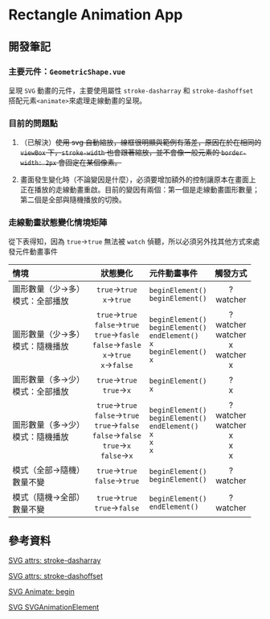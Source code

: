 # Rectangle Animation App

## 開發筆記

### 主要元件：`GeometricShape.vue`

呈現 `SVG` 動畫的元件，主要使用屬性 `stroke-dasharray` 和 `stroke-dashoffset` 搭配元素`<animate>`來處理走線動畫的呈現。

### 目前的問題點

1. （已解決）~~使用 svg 自動縮放，線框很明顯與範例有落差，原因在於在相同的 `viewBox` 下，`stroke-width` 也會跟著縮放，並不會像一般元素的 `border-width: 2px` 會固定在某個像素。~~

2. 畫面發生變化時（不論變因是什麼），必須要增加額外的控制讓原本在畫面上正在播放的走線動畫重啟。目前的變因有兩個：第一個是走線動畫圖形數量；第二個是全部與隨機播放的切換。

### 走線動畫狀態變化情境矩陣

從下表得知，因為 `true`->`true` 無法被 `watch` 偵聽，所以必須另外找其他方式來處發元件動畫事件

| 情境                                  |                                                   狀態變化                                                   | 元件動畫事件                                                                                  |                      觸發方式                      |
| :------------------------------------ | :----------------------------------------------------------------------------------------------------------: | :-------------------------------------------------------------------------------------------- | :------------------------------------------------: |
| 圖形數量（少->多）<br/>模式：全部播放 |                                        `true`->`true`<br/>`x`->`true`                                        | `beginElement()`<br/>`beginElement()`                                                         |                   ?<br/>watcher                    |
| 圖形數量（少->多）<br/>模式：隨機播放 | `true`->`true`<br/>`false`->`true`<br/>`true`->`fasle`<br/>`false`->`fasle`<br/>`x`->`true`<br/>`x`->`false` | `beginElement()`<br/>`beginElement()`<br/>`endElement()`<br/>`x`<br/>`beginElement()`<br/>`x` | ?<br/>watcher<br/>watcher<br/>x <br/>watcher<br/>x |
| 圖形數量（多->少）<br/>模式：全部播放 |                                        `true`->`true`<br/>`true`->`x`                                        | `beginElement()`<br/>`x`                                                                      |                      ?<br/>x                       |
| 圖形數量（多->少）<br/>模式：隨機播放 | `true`->`true`<br/>`false`->`true`<br/>`true`->`false`<br/>`false`->`false`<br/>`true`->`x`<br/>`false`->`x` | `beginElement()`<br/>`beginElement()`<br/>`endElement()`<br/>`x`<br/>`x`<br/>`x`              |    ?<br/>watcher<br/>watcher<br/>x<br/>x<br/>x     |
| 模式（全部->隨機）<br/>數量不變       |                                      `true`->`true`<br/>`false`->`true`                                      | `beginElement()`<br/>`beginElement()`                                                         |                   ?<br/>watcher                    |
| 模式（隨機->全部）<br/>數量不變       |                                      `true`->`true`<br/>`true`->`false`                                      | `beginElement()`<br/>`endElement()`                                                           |                   ?<br/>watcher                    |

## 參考資料

[SVG attrs: stroke-dasharray](https://developer.mozilla.org/en-US/docs/Web/SVG/Attribute/stroke-dasharray)

[SVG attrs: stroke-dashoffset](https://developer.mozilla.org/en-US/docs/Web/SVG/Attribute/stroke-dashoffset)

[SVG Animate: begin](https://developer.mozilla.org/en-US/docs/Web/SVG/Attribute/begin)

[SVG SVGAnimationElement](https://developer.mozilla.org/en-US/docs/Web/API/SVGAnimationElement)
